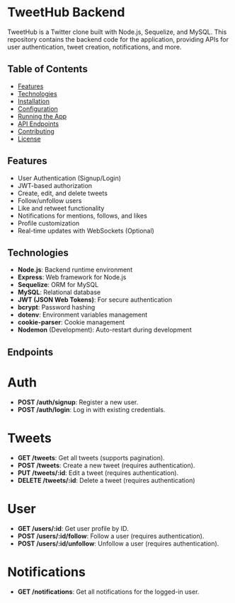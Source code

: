 # TweetHub Backend

TweetHub is a Twitter clone built with Node.js, Sequelize, and MySQL. This repository contains the backend code for the application, providing APIs for user authentication, tweet creation, notifications, and more.

## Table of Contents

- [Features](#features)
- [Technologies](#technologies)
- [Installation](#installation)
- [Configuration](#configuration)
- [Running the App](#running-the-app)
- [API Endpoints](#api-endpoints)
- [Contributing](#contributing)
- [License](#license)

## Features

- User Authentication (Signup/Login)
- JWT-based authorization
- Create, edit, and delete tweets
- Follow/unfollow users
- Like and retweet functionality
- Notifications for mentions, follows, and likes
- Profile customization
- Real-time updates with WebSockets (Optional)

## Technologies

- **Node.js**: Backend runtime environment
- **Express**: Web framework for Node.js
- **Sequelize**: ORM for MySQL
- **MySQL**: Relational database
- **JWT (JSON Web Tokens)**: For secure authentication
- **bcrypt**: Password hashing
- **dotenv**: Environment variables management
- **cookie-parser**: Cookie management
- **Nodemon** (Development): Auto-restart during development

## Endpoints

# Auth
- **POST /auth/signup**: Register a new user.
- **POST /auth/login**: Log in with existing credentials.

# Tweets
- **GET /tweets**: Get all tweets (supports pagination).
- **POST /tweets**: Create a new tweet (requires authentication).
- **PUT /tweets/:id**: Edit a tweet (requires authentication).
- **DELETE /tweets/:id**: Delete a tweet (requires authentication)

# User
- **GET /users/:id**: Get user profile by ID.
- **POST /users/:id/follow**: Follow a user (requires authentication).
- **POST /users/:id/unfollow**: Unfollow a user (requires authentication).


# Notifications
- **GET /notifications**: Get all notifications for the logged-in user.
